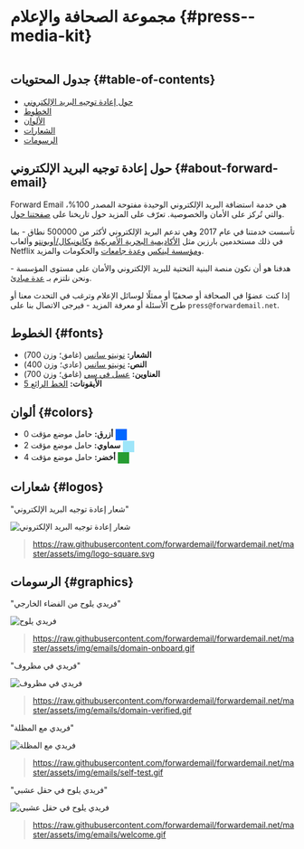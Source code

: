 # مجموعة الصحافة والإعلام {#press--media-kit}

<img loading="lazy" src="/img/articles/press.webp" alt="" class="rounded-lg" />

## جدول المحتويات {#table-of-contents}

* [حول إعادة توجيه البريد الإلكتروني](#about-forward-email)
* [الخطوط](#fonts)
* [الألوان](#colors)
* [الشعارات](#logos)
* [الرسومات](#graphics)

## حول إعادة توجيه البريد الإلكتروني {#about-forward-email}

Forward Email هي خدمة استضافة البريد الإلكتروني الوحيدة مفتوحة المصدر 100%، والتي تُركز على الأمان والخصوصية. تعرّف على المزيد حول تاريخنا على [صفحتنا حول](/about).

تأسست خدمتنا في عام 2017 وهي تدعم البريد الإلكتروني لأكثر من 500000 نطاق - بما في ذلك مستخدمين بارزين مثل [الأكاديمية البحرية الأمريكية](/blog/docs/federal-government-email-service-section-889-compliant) و[كانونيكال/أوبونتو](/blog/docs/canonical-ubuntu-email-enterprise-case-study) وألعاب Netflix و[مؤسسة لينكس](/blog/docs/linux-foundation-email-enterprise-case-study) و[عدة جامعات](/blog/docs/alumni-email-forwarding-university-case-study) والحكومات والمزيد.

هدفنا هو أن نكون منصة البنية التحتية للبريد الإلكتروني والأمان على مستوى المؤسسة - ونحن نلتزم بـ [عدة مبادئ](https://forwardemail.net/blog/docs/best-quantum-safe-encrypted-email-service#principles).

إذا كنت عضوًا في الصحافة أو صحفيًا أو ممثلًا لوسائل الإعلام وترغب في التحدث معنا أو طرح الأسئلة أو معرفة المزيد - فيرجى الاتصال بنا على `press@forwardemail.net`.

## الخطوط {#fonts}

* **الشعار:** [نونيتو سانس](https://fonts.google.com/specimen/Nunito+Sans) (غامق؛ وزن 700)
* **النص:** [نونيتو سانس](https://fonts.google.com/specimen/Nunito+Sans) (عادي؛ وزن 400)
* **العناوين:** [عسل في سي](https://verycoolstudio.com/typefaces/honey) (غامق؛ وزن 700)
* **الأيقونات:** [الخط الرائع 5](https://fontawesome.com/)

## ألوان {#colors}

* **أزرق:** حامل موضع مؤقت 0 <span style="vertical-align:middle;display:inline-block;padding:10px;background:#0066FF;"></span>
* **سماوي:** حامل موضع مؤقت 2 <span style="vertical-align:middle;display:inline-block;padding:10px;background:#9DE5F9;"></span>
* **أخضر:** حامل موضع مؤقت 4 <span style="vertical-align:middle;display:inline-block;padding:10px;background:#269C32;"></span>

## شعارات {#logos}

"شعار إعادة توجيه البريد الإلكتروني"

![شعار إعادة توجيه البريد الإلكتروني](https://raw.githubusercontent.com/forwardemail/forwardemail.net/master/assets/img/logo-square.svg)

> <https://raw.githubusercontent.com/forwardemail/forwardemail.net/master/assets/img/logo-square.svg>

## الرسومات {#graphics}

"فريدي يلوح من الفضاء الخارجي"

![فريدي يلوح](https://raw.githubusercontent.com/forwardemail/forwardemail.net/master/assets/img/emails/domain-onboard.gif)

> <https://raw.githubusercontent.com/forwardemail/forwardemail.net/master/assets/img/emails/domain-onboard.gif>

"فريدي في مظروف"

![فريدي في مظروف](https://raw.githubusercontent.com/forwardemail/forwardemail.net/master/assets/img/emails/domain-verified.gif)

> <https://raw.githubusercontent.com/forwardemail/forwardemail.net/master/assets/img/emails/domain-verified.gif>

"فريدي مع المظلة"

![فريدي مع المظلة](https://raw.githubusercontent.com/forwardemail/forwardemail.net/master/assets/img/emails/self-test.gif)

> <https://raw.githubusercontent.com/forwardemail/forwardemail.net/master/assets/img/emails/self-test.gif>

"فريدي يلوح في حقل عشبي"

![فريدي يلوح في حقل عشبي](https://raw.githubusercontent.com/forwardemail/forwardemail.net/master/assets/img/emails/welcome.gif)

> <https://raw.githubusercontent.com/forwardemail/forwardemail.net/master/assets/img/emails/welcome.gif>